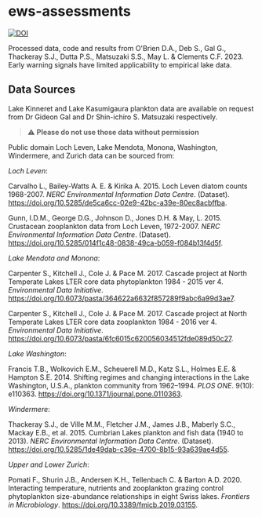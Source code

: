 # ews-assessments
[![DOI](https://zenodo.org/badge/555307206.svg)](https://zenodo.org/badge/latestdoi/555307206)

Processed data, code and results from O'Brien D.A., Deb S., Gal G., Thackeray S.J., Dutta P.S., Matsuzaki S.S., May L. & Clements C.F. 2023. Early warning signals have limited applicability to empirical lake data.

## Data Sources
Lake Kinneret and Lake Kasumigaura plankton data are available on request from Dr Gideon Gal and Dr Shin-ichiro S. Matsuzaki respectively. 
> :warning: **Please do not use those data without permission**

Public domain Loch Leven, Lake Mendota, Monona, Washington, Windermere, and Zurich data can be sourced from:

*Loch Leven*:

Carvalho L., Bailey-Watts A. E. & Kirika A. 2015. Loch Leven diatom counts 1968-2007. *NERC Environmental Information Data Centre*. (Dataset). https://doi.org/10.5285/de5ca6cc-02e9-42bc-a39e-80ec8acbffba.

Gunn, I.D.M., George D.G., Johnson D., Jones D.H. & May, L. 2015. Crustacean zooplankton data from Loch Leven, 1972-2007. *NERC Environmental Information Data Centre*. (Dataset). https://doi.org/10.5285/014f1c48-0838-49ca-b059-f084b13f4d5f.

*Lake Mendota and Monona*: 

Carpenter S., Kitchell J., Cole  J. & Pace M. 2017. Cascade project at North Temperate Lakes LTER core data phytoplankton 1984 - 2015 ver 4. *Environmental Data Initiative*. https://doi.org/10.6073/pasta/364622a6632f857289f9abc6a99d3ae7.

Carpenter S., Kitchell J., Cole  J. & Pace M. 2017. Cascade project at North Temperate Lakes LTER core data zooplankton 1984 -    2016 ver 4. *Environmental Data Initiative*. https://doi.org/10.6073/pasta/6fc6015c620056034512fde089d50c27.

*Lake Washington*: 

Francis T.B., Wolkovich E.M., Scheuerell M.D., Katz S.L., Holmes E.E. & Hampton S.E. 2014. Shifting regimes and changing interactions in the Lake Washington, U.S.A., plankton community from 1962–1994. *PLOS ONE*. 9(10): e110363. https://doi.org/10.1371/journal.pone.0110363.

*Windermere*: 

Thackeray S.J., de Ville M.M., Fletcher J.M., James J.B., Maberly S.C., Mackay E.B., et al. 2015. Cumbrian Lakes plankton and fish data (1940 to 2013). *NERC Environmental Information Data Centre*. (Dataset). https://doi.org/10.5285/1de49dab-c36e-4700-8b15-93a639ae4d55.

*Upper and Lower Zurich*: 

Pomati F., Shurin J.B., Andersen K.H., Tellenbach C. & Barton A.D. 2020. Interacting temperature, nutrients and zooplankton grazing control phytoplankton size-abundance relationships in eight Swiss lakes. *Frontiers in Microbiology*. https://doi.org/10.3389/fmicb.2019.03155.
